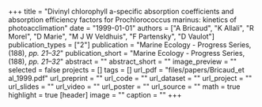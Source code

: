 +++
title = "Divinyl chlorophyll a-specific absorption coefficients and absorption efficiency factors for Prochlorococcus marinus: kinetics of photoacclimation"
date = "1999-01-01"
authors = ["A Bricaud", "K Allali", "R Morel", "D Marie", "M J W Veldhuis", "F Partensky", "D Vaulot"]
publication_types = ["2"]
publication = "Marine Ecology - Progress Series, (188), _pp. 21–32_"
publication_short = "Marine Ecology - Progress Series, (188), _pp. 21–32_"
abstract = ""
abstract_short = ""
image_preview = ""
selected = false
projects = []
tags = []
url_pdf = "files/papers/Bricaud_et al_1999.pdf"
url_preprint = ""
url_code = ""
url_dataset = ""
url_project = ""
url_slides = ""
url_video = ""
url_poster = ""
url_source = ""
math = true
highlight = true
[header]
image = ""
caption = ""
+++
